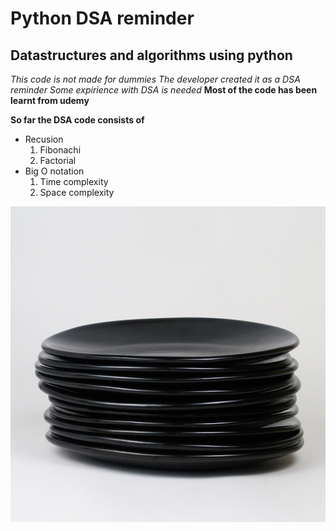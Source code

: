 # Python DSA reminder
## Datastructures and algorithms using python

*This code is not made for dummies*
*The developer created it as a DSA reminder*
*Some expirience with DSA is needed*
**Most of the code has been learnt from udemy**

**So far the DSA code consists of**
* Recusion
    1. Fibonachi
    2. Factorial
* Big O notation
    1. Time complexity
    2. Space complexity

![Image of stack of plates](Readme_image/plates.jpg)

